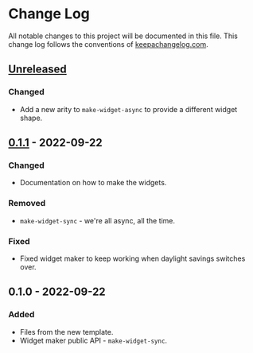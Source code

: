 # Change Log
All notable changes to this project will be documented in this file. This change log follows the conventions of [keepachangelog.com](http://keepachangelog.com/).

## [Unreleased]
### Changed
- Add a new arity to `make-widget-async` to provide a different widget shape.

## [0.1.1] - 2022-09-22
### Changed
- Documentation on how to make the widgets.

### Removed
- `make-widget-sync` - we're all async, all the time.

### Fixed
- Fixed widget maker to keep working when daylight savings switches over.

## 0.1.0 - 2022-09-22
### Added
- Files from the new template.
- Widget maker public API - `make-widget-sync`.

[Unreleased]: https://sourcehost.site/your-name/rna-transcription/compare/0.1.1...HEAD
[0.1.1]: https://sourcehost.site/your-name/rna-transcription/compare/0.1.0...0.1.1
